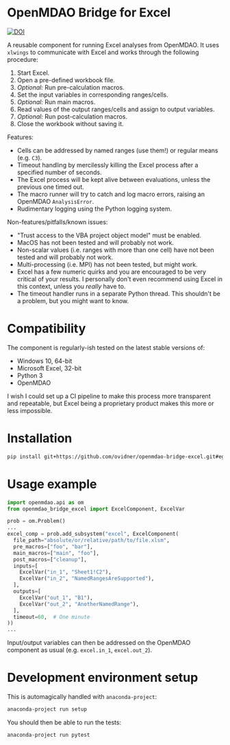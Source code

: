 OpenMDAO Bridge for Excel
=========================

[![DOI](https://zenodo.org/badge/DOI/10/grkj.svg)](https://doi.org/grkj)

A reusable component for running Excel analyses from OpenMDAO. It uses `xlwings` to communicate with Excel and works through the following procedure:
1. Start Excel.
2. Open a pre-defined workbook file.
3. *Optional:* Run pre-calculation macros.
4. Set the input variables in corresponding ranges/cells.
5. *Optional:* Run main macros.
6. Read values of the output ranges/cells and assign to output variables.
7. *Optional:* Run post-calculation macros.
8. Close the workbook without saving it.

Features:
* Cells can be addressed by named ranges (use them!) or regular means (e.g. `C3`).
* Timeout handling by mercilessly killing the Excel process after a specified number of seconds.
* The Excel process will be kept alive between evaluations, unless the previous one timed out.
* The macro runner will try to catch and log macro errors, raising an OpenMDAO `AnalysisError`.
* Rudimentary logging using the Python logging system.

Non-features/pitfalls/known issues:
* "Trust access to the VBA project object model" must be enabled.
* MacOS has not been tested and will probably not work.
* Non-scalar values (i.e. ranges with more than one cell) have not been tested and will probably not work.
* Multi-processing (i.e. MPI) has not been tested, but might work.
* Excel has a few numeric quirks and you are encouraged to be very critical of your results. I personally don't even recommend using Excel in this context, unless you *really* have to.
* The timeout handler runs in a separate Python thread. This shouldn't be a problem, but you might want to know.

# Compatibility
The component is regularly-ish tested on the latest stable versions of:
* Windows 10, 64-bit
* Microsoft Excel, 32-bit
* Python 3
* OpenMDAO

I wish I could set up a CI pipeline to make this process more transparent and repeatable, but Excel being a proprietary product makes this more or less impossible.

# Installation
```sh
pip install git+https://github.com/ovidner/openmdao-bridge-excel.git#egg=openmdao_bridge_excel
```

# Usage example
```python
import openmdao.api as om
from openmdao_bridge_excel import ExcelComponent, ExcelVar

prob = om.Problem()
...
excel_comp = prob.add_subsystem("excel", ExcelComponent(
  file_path="absolute/or/relative/path/to/file.xlsm",
  pre_macros=["foo", "bar"],
  main_macros=["main", "foo"],
  post_macros=["cleanup"],
  inputs=[
    ExcelVar("in_1", "Sheet1!C2"),
    ExcelVar("in_2", "NamedRangesAreSupported"),
  ],
  outputs=[
    ExcelVar("out_1", "B1"),
    ExcelVar("out_2", "AnotherNamedRange"),
  ],
  timeout=60,  # One minute
))
...
```
Input/output variables can then be addressed on the OpenMDAO component as usual (e.g. `excel.in_1`, `excel.out_2`).

# Development environment setup
This is automagically handled with `anaconda-project`:
```sh
anaconda-project run setup
```

You should then be able to run the tests:
```sh
anaconda-project run pytest
```
